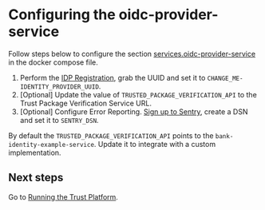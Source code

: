 # Configuring the oidc-provider-service
Follow steps below to configure the section [services.oidc-provider-service](../docker-compose.yml) in the docker compose file.

1. Perform the [IDP Registration](https://docs.idpartner.com/documentation/identity-provider-user-guide/registering-the-trust-platform), grab the UUID and set it to `CHANGE_ME-IDENTITY_PROVIDER_UUID`.
1. [Optional] Update the value of `TRUSTED_PACKAGE_VERIFICATION_API` to the Trust Package Verification Service URL.
1. [Optional] Configure Error Reporting. [Sign up to Sentry](https://sentry.io/signup/), create a DSN and set it to `SENTRY_DSN`.

By default the `TRUSTED_PACKAGE_VERIFICATION_API` points to the `bank-identity-example-service`. Update it to integrate with a custom implementation.

## Next steps
Go to [Running the Trust Platform](running-trust-platform.md).